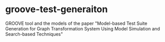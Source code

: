 # groove-test-generaiton

GROOVE tool and the models of the paper "Model-based Test Suite Generation for Graph Transformation System Using Model Simulation and Search-based Techniques"
